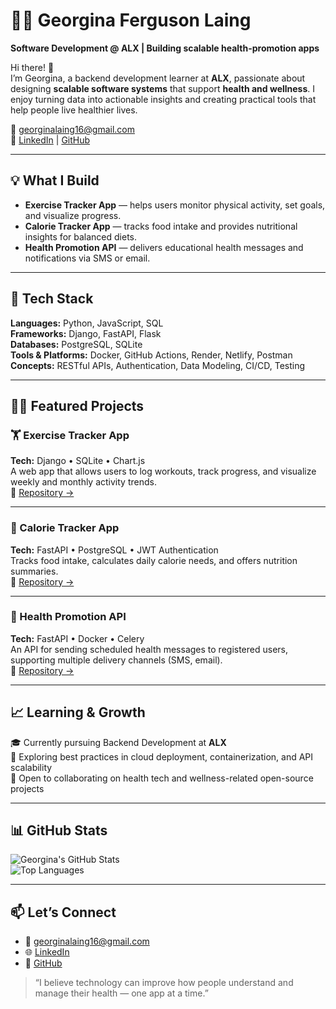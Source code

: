 # 👩‍💻 Georgina Ferguson Laing

**Software Development @ ALX | Building scalable health-promotion apps**

Hi there! 👋  
I’m Georgina, a backend development learner at **ALX**, passionate about designing **scalable software systems** that support **health and wellness**. I enjoy turning data into actionable insights and creating practical tools that help people live healthier lives.

📧 [georginalaing16@gmail.com](mailto:georginalaing16@gmail.com)  
🔗 [LinkedIn](https://www.linkedin.com/in/georgina-laing) | [GitHub](https://github.com/georginalaing16-jpg)

---

## 💡 What I Build
- **Exercise Tracker App** — helps users monitor physical activity, set goals, and visualize progress.  
- **Calorie Tracker App** — tracks food intake and provides nutritional insights for balanced diets.  
- **Health Promotion API** — delivers educational health messages and notifications via SMS or email.

---

## 🧰 Tech Stack
**Languages:** Python, JavaScript, SQL  
**Frameworks:** Django, FastAPI, Flask  
**Databases:** PostgreSQL, SQLite  
**Tools & Platforms:** Docker, GitHub Actions, Render, Netlify, Postman  
**Concepts:** RESTful APIs, Authentication, Data Modeling, CI/CD, Testing

---

## 🧑‍💻 Featured Projects

### 🏋️ Exercise Tracker App  
**Tech:** Django • SQLite • Chart.js  
A web app that allows users to log workouts, track progress, and visualize weekly and monthly activity trends.  
🔗 [Repository →](https://github.com/georginalaing16-jpg/exercise-tracker-app)

---

### 🍎 Calorie Tracker App  
**Tech:** FastAPI • PostgreSQL • JWT Authentication  
Tracks food intake, calculates daily calorie needs, and offers nutrition summaries.  
🔗 [Repository →](https://github.com/georginalaing16-jpg/calorie-tracker-app)

---

### 💬 Health Promotion API  
**Tech:** FastAPI • Docker • Celery  
An API for sending scheduled health messages to registered users, supporting multiple delivery channels (SMS, email).  
🔗 [Repository →](https://github.com/georginalaing16-jpg/health-promotion-api)

---

## 📈 Learning & Growth
🎓 Currently pursuing Backend Development at **ALX**  
🚀 Exploring best practices in cloud deployment, containerization, and API scalability  
🤝 Open to collaborating on health tech and wellness-related open-source projects  

---

## 📊 GitHub Stats
![Georgina's GitHub Stats](https://github-readme-stats.vercel.app/api?username=georginalaing16-jpg&show_icons=true&theme=radical)  
![Top Languages](https://github-readme-stats.vercel.app/api/top-langs/?username=georginalaing16-jpg&layout=compact&theme=radical)

---

## 📫 Let’s Connect
- 💌 [georginalaing16@gmail.com](mailto:georginalaing16@gmail.com)  
- 🌐 [LinkedIn](https://www.linkedin.com/in/georgina-laing)  
- 🧰 [GitHub](https://github.com/georginalaing16-jpg)  

> “I believe technology can improve how people understand and manage their health — one app at a time.”
